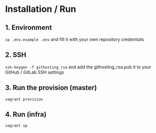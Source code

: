# Installation / Run

## 1. Environment

```cp .env.example .env``` and fill it with your own repository credentials

## 2. SSH

```ssh-keygen -f githosting_rsa``` and add the githosting_rsa.pub it to your GitHub / GitLab SSH settings

## 3. Run the provision (master)

```vagrant provision```

## 4. Run (infra)

```vagrant up```